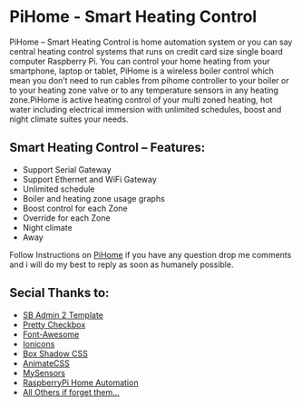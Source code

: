 # PiHome - Smart Heating Control

PiHome – Smart Heating Control is home automation system or you can say central heating control systems that runs on credit card size single board computer Raspberry Pi. You can control your home heating from your smartphone, laptop or tablet, PiHome is a wireless boiler control which mean you don’t need to run cables from pihome controller to your boiler or to your heating zone valve or to any temperature sensors in any heating zone.PiHome is active heating control of your multi zoned heating, hot water including electrical immersion with unlimited schedules, boost and night climate suites your needs.

## Smart Heating Control – Features:
* Support Serial Gateway
* Support Ethernet and WiFi Gateway
* Unlimited schedule 
* Boiler and heating zone usage graphs
* Boost control for each Zone
* Override for each Zone
* Night climate
* Away

Follow Instructions on [PiHome](http://www.pihome.eu "PiHome - Smart Heating Control") if you have any question drop me comments and i will do my best to reply as soon as humanely possible. 


## Secial Thanks to:

* [SB Admin 2 Template](http://startbootstrap.com/template-overviews/sb-admin-2 "SB Admin 2 Template ")
* [Pretty Checkbox](http://www.cssscript.com/pretty-checkbox-radio-inputs-bootstrap-awesome-bootstrap-checkbox-css "Pretty Checkbox ")
* [Font-Awesome](https://fortawesome.github.io/Font-Awesome "Font-Awesome")
* [Ionicons](http://ionicons.com "Ionicons ")
* [Box Shadow CSS](http://www.cssmatic.com/box-shadow "Box Shadow CSS")
* [AnimateCSS](https://daneden.github.io/animate.css "Animate.css ")
* [MySensors](https://www.mysensors.org "MySensors")
* [RaspberryPi Home Automation](http://pihome.harkemedia.de "RaspberryPi Home Automation")
* [All Others if forget them...](http://www.pihome.eu "All Others if forget them...")